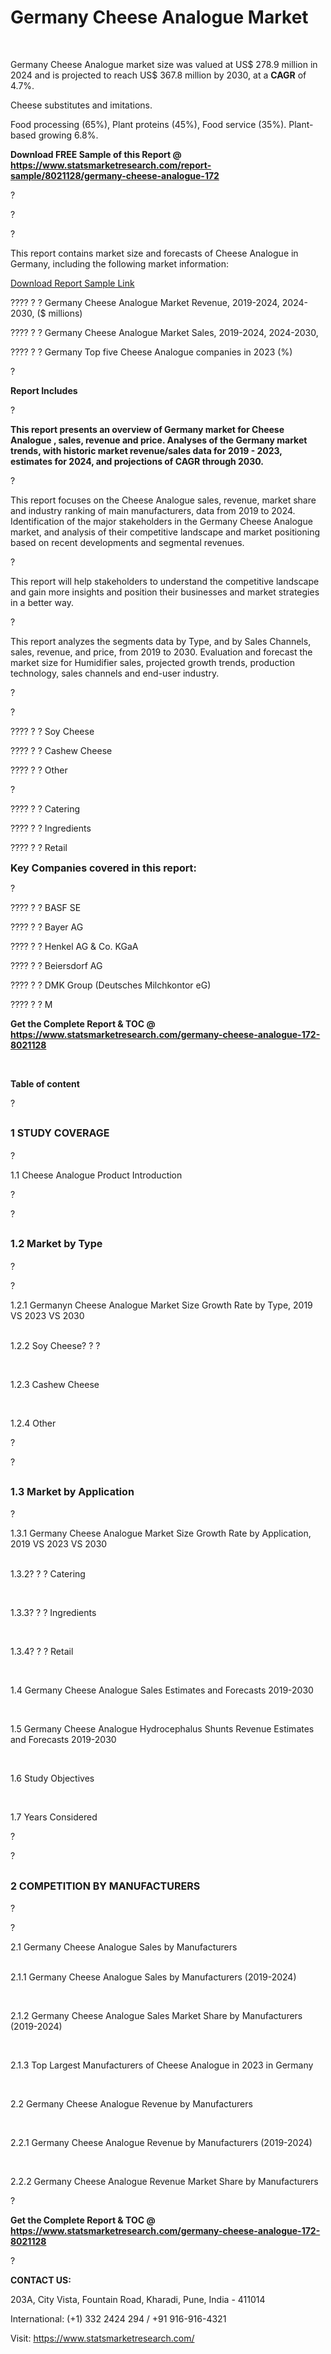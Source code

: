 <h1>Germany Cheese Analogue Market</h1><br/><p>Germany Cheese Analogue market size was valued at US$ 278.9 million in 2024 and is projected to reach US$ 367.8 million by 2030, at a <strong>CAGR</strong> of 4.7%.</p>
 
 
 
 <p>Cheese substitutes and imitations.</p>
 
 
 
 <p>Food processing (65%), Plant proteins (45%), Food service (35%). Plant-based growing 6.8%.</p>
 
 
 
 <div><b>Download FREE Sample of this Report @ <a href="https://www.statsmarketresearch.com/download-free-sample/8021128/germany-cheese-analogue-172">https://www.statsmarketresearch.com/report-sample/8021128/germany-cheese-analogue-172</a></b></div>
 
 
 
 <p>? </p>
 
 
 
 <p>? </p>
 
 
 
 <p>? </p>
 
 
 
 <p>This report contains market size and forecasts of Cheese Analogue in Germany, including the following market information:</p>
 
 
 
 <p><a href="https://www.statsmarketresearch.com/download-free-sample/8021128/germany-cheese-analogue-172">Download Report Sample Link</a></p>
 
 
 
 <p>???? ? ? Germany Cheese Analogue Market Revenue, 2019-2024, 2024-2030, ($ millions)</p>
 
 
 
 <p>???? ? ? Germany Cheese Analogue Market Sales, 2019-2024, 2024-2030,</p>
 
 
 
 <p>???? ? ? Germany Top five Cheese Analogue companies in 2023 (%)</p>
 
 
 
 <p>? </p>
 
 
 
 <p><strong>Report Includes</strong></p>
 
 
 
 <p>? </p>
 
 
 
 <p><strong>This report presents an overview of Germany market for Cheese Analogue , sales, revenue and price. Analyses of the Germany market trends, with historic market revenue/sales data for 2019 - 2023, estimates for 2024, and projections of <strong>CAGR</strong> through 2030.</strong></p>
 
 
 
 <p>? </p>
 
 
 
 <p>This report focuses on the Cheese Analogue sales, revenue, market share and industry ranking of main manufacturers, data from 2019 to 2024. Identification of the major stakeholders in the Germany Cheese Analogue market, and analysis of their competitive landscape and market positioning based on recent developments and segmental revenues.</p>
 
 
 
 <p>? </p>
 
 
 
 <p>This report will help stakeholders to understand the competitive landscape and gain more insights and position their businesses and market strategies in a better way.</p>
 
 
 
 <p>? </p>
 
 
 
 <p>This report analyzes the segments data by Type, and by Sales Channels, sales, revenue, and price, from 2019 to 2030. Evaluation and forecast the market size for Humidifier sales, projected growth trends, production technology, sales channels and end-user industry.</p>
 
 
 
 <p>? </p>
 
 
 
 <p>? </p>
 
 
 
 <p>???? ? ? Soy Cheese</p>
 
 
 
 <p>???? ? ? Cashew Cheese</p>
 
 
 
 <p>???? ? ? Other</p>
 
 
 
 <p>? </p>
 
 
 
 <p>???? ? ? Catering</p>
 
 
 
 <p>???? ? ? Ingredients</p>
 
 
 
 <p>???? ? ? Retail</p>
 
 
 
 <p><span style="font-size:16px"><strong>Key Companies covered in this report:</strong></span></p>
 
 
 
 <p>? </p>
 
 
 
 <p>???? ? ? BASF SE</p>
 
 
 
 <p>???? ? ? Bayer AG</p>
 
 
 
 <p>???? ? ? Henkel AG & Co. KGaA</p>
 
 
 
 <p>???? ? ? Beiersdorf AG</p>
 
 
 
 <p>???? ? ? DMK Group (Deutsches Milchkontor eG)</p>
 
 
 
 <p>???? ? ? M</p>
 
 
 
 <div><b>Get the Complete Report & TOC @ <a href="https://www.statsmarketresearch.com/germany-cheese-analogue-172-8021128">https://www.statsmarketresearch.com/germany-cheese-analogue-172-8021128</a></b></div>
 
 
 
 <p><br />
 
 <b>Table of content</b></p>
 
 
 
 <p>? </p>
 
 
 
 <h2><span style="font-size:16px"><strong>1 STUDY COVERAGE</strong></span></h2>
 
 
 
 <p>? </p>
 
 
 
 <p>1.1 Cheese Analogue Product Introduction</p>
 
 
 
 <p>? </p>
 
 
 
 <p>? </p>
 
 
 
 <h2><span style="font-size:16px"><strong>1.2 Market by Type</strong></span></h2>
 
 
 
 <p>? </p>
 
 
 
 <p>? </p>
 
 
 
 <p>1.2.1 Germanyn Cheese Analogue Market Size Growth Rate by Type, 2019 VS 2023 VS 2030<br />
 
 <br />
 
 1.2.2 Soy Cheese? ? ? <br />
 
 <br />
 
 1.2.3 Cashew Cheese<br />
 
 <br />
 
 1.2.4 Other<br />
 
 ? </p>
 
 
 
 <p>? </p>
 
 
 
 <h2><span style="font-size:16px"><strong>1.3 Market by Application</strong></span></h2>
 
 
 
 <p>? </p>
 
 
 
 <p>1.3.1 Germany Cheese Analogue Market Size Growth Rate by Application, 2019 VS 2023 VS 2030<br />
 
 <br />
 
 1.3.2? ? ? Catering<br />
 
 <br />
 
 1.3.3? ? ? Ingredients<br />
 
 <br />
 
 1.3.4? ? ? Retail<br />
 
 <br />
 
 1.4 Germany Cheese Analogue Sales Estimates and Forecasts 2019-2030<br />
 
 <br />
 
 1.5 Germany Cheese Analogue Hydrocephalus Shunts Revenue Estimates and Forecasts 2019-2030<br />
 
 <br />
 
 1.6 Study Objectives<br />
 
 <br />
 
 1.7 Years Considered</p>
 
 
 
 <p>? </p>
 
 
 
 <p>? </p>
 
 
 
 <h2><span style="font-size:16px"><strong>2 COMPETITION BY MANUFACTURERS</strong></span></h2>
 
 
 
 <p>? </p>
 
 
 
 <p>? </p>
 
 
 
 <p>2.1 Germany Cheese Analogue Sales by Manufacturers<br />
 
 <br />
 
 2.1.1 Germany Cheese Analogue Sales by Manufacturers (2019-2024)<br />
 
 <br />
 
 2.1.2 Germany Cheese Analogue Sales Market Share by Manufacturers (2019-2024)<br />
 
 <br />
 
 2.1.3 Top Largest Manufacturers of Cheese Analogue in 2023 in Germany<br />
 
 <br />
 
 2.2 Germany Cheese Analogue Revenue by Manufacturers<br />
 
 <br />
 
 2.2.1 Germany Cheese Analogue Revenue by Manufacturers (2019-2024)<br />
 
 <br />
 
 2.2.2 Germany Cheese Analogue Revenue Market Share by Manufacturers</p>
 
 
 
 <p>? </p>
 
 
 
 <div><b>Get the Complete Report & TOC @ <a href="https://www.statsmarketresearch.com/germany-cheese-analogue-172-8021128">https://www.statsmarketresearch.com/germany-cheese-analogue-172-8021128</a></b></div>
 
 
 
 <p>? </p>
 
 
 
 <p><b>CONTACT US:</b><br />
 
 203A, City Vista, Fountain Road, Kharadi, Pune, India - 411014<br />
 
 International: (+1) 332 2424 294 / +91 916-916-4321<br />
 
 Visit: <a href="https://www.statsmarketresearch.com/">https://www.statsmarketresearch.com/</a></p>